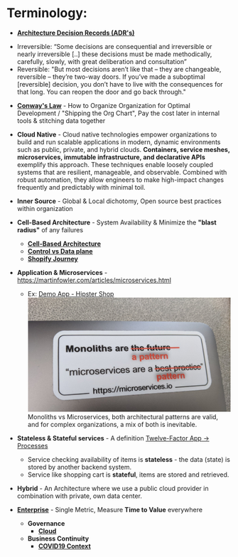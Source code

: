 # Terminology:
* [**Architecture Decision Records (ADR's)**](https://engineering.walmart.com/adrs) 
- Irreversible: “Some decisions are consequential and irreversible or nearly irreversible [..] these decisions must be made methodically, carefully, slowly, with great deliberation and consultation”
- Reversible: "But most decisions aren’t like that – they are changeable, reversible – they’re two-way doors. If you’ve made a suboptimal [reversible] decision, you don’t have to live with the consequences for that long. You can reopen the door and go back through."
* [**Conway's Law**](http://www.melconway.com/Home/Conways_Law.html) - How to Organize Organization for Optimal Development / "Shipping the Org Chart",  Pay the cost later in internal tools & stitching data together
* **Cloud Native** - Cloud native technologies empower organizations to build and run scalable applications in modern, dynamic environments such as public, private, and hybrid clouds. **Containers, service meshes, microservices, immutable infrastructure, and declarative APIs** exemplify this approach. These techniques enable loosely coupled systems that are resilient, manageable, and observable. Combined with robust automation, they allow engineers to make high-impact changes frequently and predictably with minimal toil.

* **Inner Source** - Global & Local dichotomy, Open source best practices within organization
* **Cell-Based Architecture** - System Availability & Minimize the **"blast radius"** of any failures
   * [**Cell-Based Architecture**](https://github.com/wso2/reference-architecture/blob/master/reference-architecture-cell-based.md)
   * [**Control vs Data plane**](http://www.cs.cmu.edu/~4D/papers/greenberg-ccr05.pdf)
   * [**Shopify Journey**](https://engineering.shopify.com/blogs/engineering/e-commerce-at-scale-inside-shopifys-tech-stack)
* **Application & Microservices** - https://martinfowler.com/articles/microservices.html
   * Ex: [Demo App - Hipster Shop](https://github.com/GoogleCloudPlatform/microservices-demo)
![](https://github.com/ankumar/Architecture/blob/master/images/microservices.png)
Monoliths vs Microservices, both architectural patterns are valid, and for complex organizations, a mix of both is inevitable.
* **Stateless & Stateful services** - A definition [Twelve-Factor App -> Processes](https://12factor.net/processes)
   * Service checking availability of items is **stateless** - the data (state) is stored by another backend system.
   * Service like shopping cart is **stateful**, items are stored and retrieved.
* **Hybrid** - An Architecture where we use a public cloud provider in combination with private, own data center.
* [**Enterprise**](https://learning.oreilly.com/library/view/lean-enterprise/9781491946527/) - Single Metric, Measure **Time to Value** everywhere
   * **Governance**
     * [**Cloud**](https://aws.amazon.com/blogs/enterprise-strategy/governance-in-the-cloud-and-in-the-digital-age-part-one/)
   * **Business Continuity**
     * [**COVID19 Context**](https://azure.microsoft.com/en-us/blog/update-3-business-continuity-azure/)

